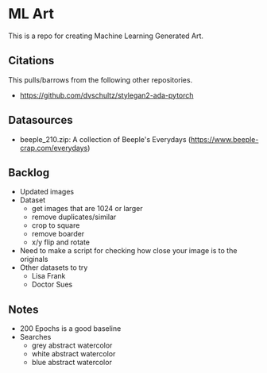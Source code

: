 # ML Art
This is a repo for creating Machine Learning Generated Art.

## Citations
This pulls/barrows from the following other repositories.
* https://github.com/dvschultz/stylegan2-ada-pytorch

## Datasources
* beeple_210.zip: A collection of Beeple's Everydays (https://www.beeple-crap.com/everydays)

## Backlog
* Updated images
* Dataset
    * get images that are 1024 or larger
    * remove duplicates/similar
    * crop to square
    * remove boarder
    * x/y flip and rotate
* Need to make a script for checking how close your image is to the originals
* Other datasets to try
    * Lisa Frank
    * Doctor Sues

## Notes
* 200 Epochs is a good baseline
* Searches
    * grey abstract watercolor
    * white abstract watercolor
    * blue abstract watercolor